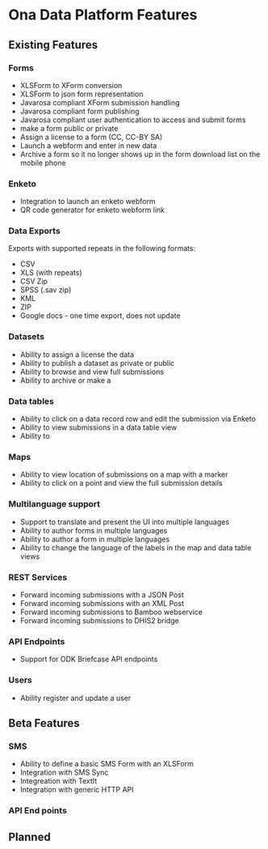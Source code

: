 # Ona Data Platform Features

## Existing Features

### Forms
* XLSForm to XForm conversion
* XLSForm to json form representation
* Javarosa compliant XForm submission handling
* Javarosa compliant form publishing
* Javarosa compliant user authentication to access and submit forms
* make a form public or private
* Assign a license to a form (CC, CC-BY SA)
* Launch a webform and enter in new data
* Archive a form so it no longer shows up in the form download list on the mobile phone


### Enketo
* Integration to launch an enketo webform
* QR code generator for enketo webform link

### Data Exports

Exports with supported repeats in the following formats:
* CSV
* XLS (with repeats)
* CSV Zip
* SPSS (.sav zip)
* KML
* ZIP
* Google docs - one time export, does not update

### Datasets
* Ability to assign a license the data
* Ability to publish a dataset as private or public
* Ability to browse and view full submissions
* Ability to archive or make a 

### Data tables
* Ability to click on a data record row and edit the submission via Enketo
* Ability to view submissions in a data table view
* Ability to 

### Maps
* Ability to view location of submissions on a map with a marker
* Ability to click on a point and view the full submission details


### Multilanguage support
* Support to translate and present the UI into multiple languages
* Ability to author forms in multiple languages
* Ability to author a form in multiple languages
* Ability to change the language of the labels in the map and data table views


### REST Services
* Forward incoming submissions with a JSON Post
* Forward incoming submissions with an XML Post
* Forward incoming submissions to Bamboo webservice
* Forward incoming submissions to DHIS2 bridge

### API Endpoints
* Support for ODK Briefcase API endpoints


### Users
* Ability register and update a user




## Beta Features

### SMS
* Ability to define a basic SMS Form with an XLSForm
* Integration with SMS Sync
* Integreation with TextIt
* Integration with generic HTTP API


### API End points


## Planned
